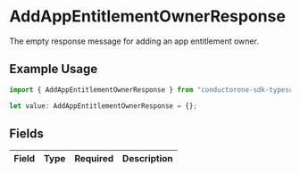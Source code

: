 # AddAppEntitlementOwnerResponse

The empty response message for adding an app entitlement owner.

## Example Usage

```typescript
import { AddAppEntitlementOwnerResponse } from "conductorone-sdk-typescript/sdk/models/shared";

let value: AddAppEntitlementOwnerResponse = {};
```

## Fields

| Field       | Type        | Required    | Description |
| ----------- | ----------- | ----------- | ----------- |
